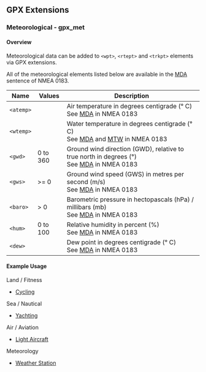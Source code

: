 ## GPX Extensions

### Meteorological - gpx_met

#### Overview

Meteorological data can be added to `<wpt>`, `<rtept>` and `<trkpt>` elements via GPX extensions.

All of the meteorological elements listed below are available in the [MDA](https://gpsd.gitlab.io/gpsd/NMEA.html#_mda_meteorological_composite) sentence of NMEA 0183.

| Name      | Values   | Description                                                  |
| --------- | -------- | ------------------------------------------------------------ |
| `<atemp>` |          | Air temperature in degrees centigrade (° C)<br />See [MDA](https://gpsd.gitlab.io/gpsd/NMEA.html#_mda_meteorological_composite) in NMEA 0183 |
| `<wtemp>` |          | Water temperature in degrees centigrade (° C)<br />See [MDA](https://gpsd.gitlab.io/gpsd/NMEA.html#_mda_meteorological_composite) and [MTW](https://gpsd.gitlab.io/gpsd/NMEA.html#_mtw_mean_temperature_of_water) in NMEA 0183 |
| `<gwd>`   | 0 to 360 | Ground wind direction (GWD), relative to true north in degrees (°)<br />See [MDA](https://gpsd.gitlab.io/gpsd/NMEA.html#_mda_meteorological_composite) in NMEA 0183 |
| `<gws>`   | >= 0     | Ground wind speed (GWS) in metres per second (m/s)<br />See [MDA](https://gpsd.gitlab.io/gpsd/NMEA.html#_mda_meteorological_composite) in NMEA 0183 |
| `<baro>`  | > 0      | Barometric pressure in hectopascals (hPa) / millibars (mb)<br />See [MDA](https://gpsd.gitlab.io/gpsd/NMEA.html#_mda_meteorological_composite) in NMEA 0183 |
| `<hum>`   | 0 to 100 | Relative humidity in percent (%)<br />See [MDA](https://gpsd.gitlab.io/gpsd/NMEA.html#_mda_meteorological_composite) in NMEA 0183 |
| `<dew>`   |          | Dew point in degrees centigrade (° C)<br />See [MDA](https://gpsd.gitlab.io/gpsd/NMEA.html#_mda_meteorological_composite) in NMEA 0183 |



#### Example Usage

Land / Fitness

- [Cycling](../examples/fit/cycling.md)

Sea / Nautical

- [Yachting](../examples/sea/yacht.md)

Air / Aviation

- [Light Aircraft](../examples/air/aircraft.md) 

Meteorology

- [Weather Station](../examples/met/weather.md)

